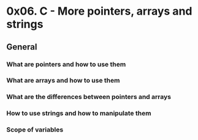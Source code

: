 # 0x06. C - More pointers, arrays and strings
## General
### What are pointers and how to use them
### What are arrays and how to use them
### What are the differences between pointers and arrays
### How to use strings and how to manipulate them
### Scope of variables
